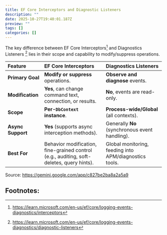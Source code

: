 ```yaml
---
title: EF Core Interceptors and Diagnostic Listeners
description: ""
date: 2025-10-27T19:40:01.187Z
preview: ""
tags: []
categories: []
---
```


The key difference between EF Core Interceptors[^1] and Diagnostics Listeners [^2] lies in their scope and capability to modify/suppress operations.


| Feature | EF Core Interceptors | Diagnostics Listeners |
| :--- | :--- | :--- |
| **Primary Goal** | **Modify or suppress** operations. | **Observe and diagnose** events. |
| **Modification** | **Yes**, can change command text, connection, or results. | **No**, events are read-only. |
| **Scope** | **Per-`DbContext` instance**. | **Process-wide/Global** (all contexts). |
| **Async Support** | **Yes** (supports async interception methods). | Generally **No** (synchronous event handling). |
| **Best For** | Behavior modification, fine-grained control (e.g., auditing, soft-deletes, query hints). | Global monitoring, feeding into APM/diagnostics tools. |

Source: <https://gemini.google.com/app/c827be2ba8a2a5a9>


## Footnotes:

[^1]: <https://learn.microsoft.com/en-us/ef/core/logging-events-diagnostics/interceptors>
[^2]: <https://learn.microsoft.com/en-us/ef/core/logging-events-diagnostics/diagnostic-listeners>

